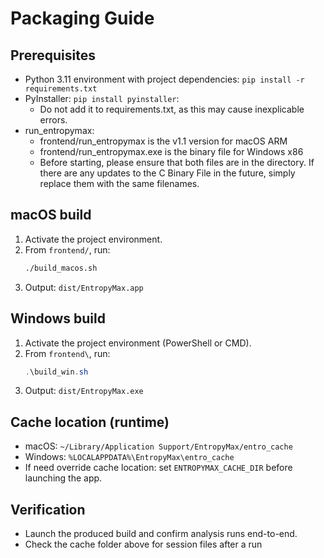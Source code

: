 # Packaging Guide

## Prerequisites
- Python 3.11 environment with project dependencies: `pip install -r requirements.txt`
- PyInstaller: `pip install pyinstaller`: 
    - Do not add it to requirements.txt, as this may cause inexplicable errors.
- run_entropymax:
    - frontend/run_entropymax is the v1.1 version for macOS ARM  
    - frontend/run_entropymax.exe is the binary file for Windows x86  
    - Before starting, please ensure that both files are in the directory. If there are any updates to the C Binary File in the future, simply replace them with the same filenames.

## macOS build
1. Activate the project environment.
2. From `frontend/`, run:
	```bash
	./build_macos.sh
	```
3. Output: `dist/EntropyMax.app`

## Windows build
1. Activate the project environment (PowerShell or CMD).
2. From `frontend\`, run:
	```powershell
	.\build_win.sh
	```
3. Output: `dist/EntropyMax.exe`

## Cache location (runtime)
- macOS: `~/Library/Application Support/EntropyMax/entro_cache`
- Windows: `%LOCALAPPDATA%\EntropyMax\entro_cache`
- If need override cache location: set `ENTROPYMAX_CACHE_DIR` before launching the app.

## Verification
- Launch the produced build and confirm analysis runs end-to-end.
- Check the cache folder above for session files after a run